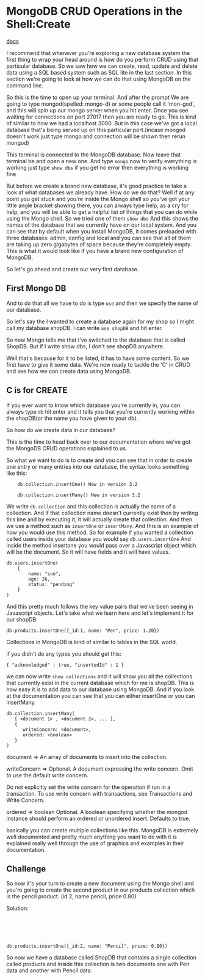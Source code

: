 # MongoDB CRUD Operations in the Shell:Create

[docs](https://www.mongodb.com/docs/manual/crud/)

I recommend that whenever you're exploring a new database system the first thing to wrap your head around is how do you perform CRUD using that particular database. So we saw how we can create, read, update and delete data using a SQL based system such as SQL lite in the last section. In this section we're going to look at how we can do that using MongoDB on the command line.


So this is the time to open up your terminal. And after the prompt We are going to type mongod(spelled: mongo-d) or some people call it 'mon-god', and this will spin up our mongo server when you hit enter. Once you see waiting for connections on port 27017 then you are ready to go. This is kind of similar to how we had a localhost 3000. But in this case we've got a local database that's being served up on this particular port.(incase mongod doesn't work just type mongo and connection will be shown then rerun mongod)

This terminal is connected to the MongoDB database. Now leave that terminal be and open a new one. And type ```mongo``` now to verify everything is working just type ```show dbs``` if you get no error then everything is working fine


But before we create a brand new database, it's good practice to take a look at what databases we already have. How do we do that? Well if at any point you get stuck and you're inside the Mongo shell so you've got your little angle bracket showing there, you can always type help, as a cry for help, and you will be able to get a helpful list of things that you can do while using the Mongo shell. So we tried one of them ```show dbs``` And this shows the names of the database that we currently have on our local system. And you can see that by default when you install MongoDB, it comes preloaded with three databases: admin, config and local and you can see that all of them are taking up zero gigabytes of space because they're completely empty. This is what it would look like if you have a brand new configuration of MongoDB.

So let's go ahead and create our very first database.

## First Mongo DB

And to do that all we have to do is type ```use``` and then we specify the name of our database.

So let's say the I wanted to create a database again for my shop so I might call my database shopDB. I can write ```use shopDB``` and hit enter.

So now Mongo tells me that I've switched to the database that is called ShopDB. But if I write show dbs, I don't see shopDB anywhere.

Well that's because for it to be listed, it has to have some content. So we first have to give it some data. We're now ready to tackle the 'C' in CRUD and see how we can create data using MongoDB.

## C is for CREATE

If you ever want to know which database you're currently in, you can always type ```db``` hit enter and it tells you that you're currently working within the shopDB(or the name you have given to your db).

So how do we create data in our database?

This is the time to head back over to our documentation where we've got the MongoDB CRUD operations explained to us.

So what we want to do is to create and you can see that in order to create one entry or many entries into our database, the syntax looks something like this:

```
    db.collection.insertOne() New in version 3.2

    db.collection.insertMany() New in version 3.2
```

We write ```db.collection``` and this collection is actually the name of a collection. And if that collection name doesn't currently exist then by writing this line and by executing it, it will actually create that collection. And then we use a method such as ```insertOne``` or ```insertMany```. And this is an example of how you would use this method. So for example if you wanted a collection called users inside your database you would say ```db.users.insertOne``` And inside the method insertone you would pass over a Javascript object which will be the document. So it will have fields and it will have values.

```
db.users.insertOne(
    {
        name: "sue",
        age: 26,
        status: "pending"
    }
)
```

And this pretty much follows the key value pairs that we've been seeing in Javascript objects. Let's take what we learn here and let's implement it for our shopDB:

```
db.products.insertOne({_id:1, name: "Pen", price: 1.20})
```

Collections in MongoDB is kind of similar to tables in the SQL world.

if you didn't do any typos you should get this:

```
{ "acknowledged" : true, "insertedId" : 1 }
```

we can now write ```show collections``` and it will show you all the collections that currently exist in the current database which for me is shopDB. This is how easy it is to add data to our database using MongoDB. And if you look at the documentation you can see that you can either insertOne or you can insertMany.

```
db.collection.insertMany(
   [ <document 1> , <document 2>, ... ],
   {
      writeConcern: <document>,
      ordered: <boolean>
   }
)
```
document => An array of documents to insert into the collection.

writeConcern => Optional. A document expressing the write concern. Omit to use the default write concern.

Do not explicitly set the write concern for the operation if run in a transaction. To use write concern with transactions, see Transactions and Write Concern.

ordered => boolean Optional. A boolean specifying whether the mongod instance should perform an ordered or unordered insert. Defaults to true.

basically you can create multiple collections like this.
MongoDB is extremely well documented and pretty much anything you want to do with it is explained really well through the use of graphics and examples in their documentation.

## Challenge
So now it's your turn to create a new document using the Mongo shell and you're going to create the second product in our products collection which is the pencil product. (id 2, name pencil, price 0.80)

Solution:

```





db.products.insertOne({_id:2, name: "Pencil", price: 0.80})
```

So now we have a database called ShopDB that contains a single collection called products and inside this collection is two documents one with Pen data and another with Pencil data.